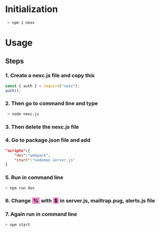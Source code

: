 # Initialization

```bash
 > npm i nexv
```

# Usage

## Steps

### 1. Create a **nexc.js** file and copy this

```javascript
const { auth } = require("nexv");
auth();
```

### 2. Then go to command line and type

```bash
 > node nexc.js
```

### 3. Then **delete** the **nexc.js** file

### 4. Go to **package.json** file and add

```json
"scripts":{
    "dev":"webpack",
    "start":"nodemon server.js"
}
```

### 5. Run in command line

```bash
> npm run dev
```

### 6. Change **<span style="color:black;background:#F38DCE">&nbsp;%&nbsp;</span>**&nbsp;with **<span style="color:black;background:#F38DCE">&nbsp;\$&nbsp;</span>** in **server.js**, **mailtrap.pug**, **alerts.js** file

### 7. Again run in command line

```bash
> npm start
```
